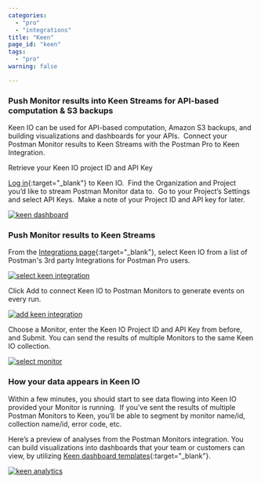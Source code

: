 ```yaml
---
categories:
  - "pro"
  - "integrations"
title: "Keen"
page_id: "keen"
tags: 
  - "pro"
warning: false

---
```


### Push Monitor results into Keen Streams for API-based computation & S3 backups

Keen IO can be used for API-based computation, Amazon S3 backups, and building visualizations and dashboards for your APIs.  Connect your Postman Monitor results to Keen Streams with the Postman Pro to Keen Integration.

Retrieve your Keen IO project ID and API Key

[Log in](https://keen.io/home/){:target="_blank"} to Keen IO.  Find the Organization and Project you’d like to stream Postman Monitor data to.  Go to your Project’s Settings and select API Keys.  Make a note of your Project ID and API key for later.

[![keen dashboard](https://s3.amazonaws.com/postman-static-getpostman-com/postman-docs/59119661.jpg)](https://s3.amazonaws.com/postman-static-getpostman-com/postman-docs/59119661.jpg)

### Push Monitor results to Keen Streams

From the [Integrations page](https://app.getpostman.com/dashboard/integrations){:target="_blank"}, select Keen IO from a list of Postman's 3rd party Integrations for Postman Pro users.

[![select keen integration](https://s3.amazonaws.com/postman-static-getpostman-com/postman-docs/keenINT.png)](https://s3.amazonaws.com/postman-static-getpostman-com/postman-docs/keenINT.png)

Click Add to connect Keen IO to Postman Monitors to generate events on every run.

[![add keen integration](https://s3.amazonaws.com/postman-static-getpostman-com/postman-docs/keen_add.png)](https://s3.amazonaws.com/postman-static-getpostman-com/postman-docs/keen_add.png)

Choose a Monitor, enter the Keen IO Project ID and API Key from before, and Submit. You can send the results of multiple Monitors to the same Keen IO collection.

[![select monitor](https://s3.amazonaws.com/postman-static-getpostman-com/postman-docs/59119696.jpg)](https://s3.amazonaws.com/postman-static-getpostman-com/postman-docs/59119696.jpg)

### How your data appears in Keen IO

Within a few minutes, you should start to see data flowing into Keen IO provided your Monitor is running.  If you’ve sent the results of multiple Postman Monitors to Keen, you’ll be able to segment by monitor name/id, collection name/id, error code, etc. 

Here’s a preview of analyses from the Postman Monitors integration. You can build visualizations into dashboards that your team or customers can view, by utilizing [Keen dashboard templates](https://keen.io/docs/visualize/how-to-create-a-dashboard/){:target="_blank"}.

[![keen analytics](https://s3.amazonaws.com/postman-static-getpostman-com/postman-docs/keen_dashboard.png)](https://s3.amazonaws.com/postman-static-getpostman-com/postman-docs/keen_dashboard.png)  
